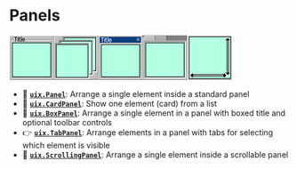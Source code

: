 # Panels
[![Panel](Images/bigIcon_Panel.png "Panel")](uixPanel.md)[![CardPanel](Images/bigIcon_CardPanel.png "CardPanel")](uixCardPanel.md)[![BoxPanel](Images/bigIcon_BoxPanel.png "BoxPanel")](uixBoxPanel.md)[![TabPanel](Images/bigIcon_TabPanel.png "TabPanel")](uixTabPanel.md)[![ScrollingPanel](Images/bigIcon_ScrollingPanel.png "ScrollingPanel")](uixScrollingPanel.md)

* :page_facing_up: [**`uix.Panel`**](uixPanel.md): Arrange a single element inside a standard panel
* :card_index: [**`uix.CardPanel`**](uixCardPanel.md): Show one element (card) from a list
* :black_square_button: [**`uix.BoxPanel`**](uixBoxPanel.md): Arrange a single element in a panel with boxed title and optional toolbar controls
* :point_right: [**`uix.TabPanel`**](uixTabPanel.md): Arrange elements in a panel with tabs for selecting which element is visible
* :scroll: [**`uix.ScrollingPanel`**](uixScrollingPanel.md): Arrange a single element inside a scrollable panel